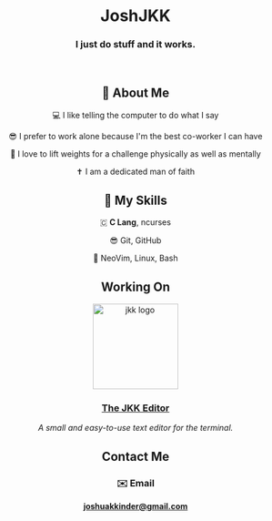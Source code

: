 <div align="center">

  # JoshJKK

  ### I just do stuff and it works.
  
  <br>

  ## 🧐 About Me

  💻 I like telling the computer to do what I say
  
  😎 I prefer to work alone because I'm the best co-worker I can have
  
  💪 I love to lift weights for a challenge physically as well as mentally
  
  ✝️ I am a dedicated man of faith

  ## 🔧 My Skills

  🇨 **C Lang**, ncurses
  
  😎 Git, GitHub
  
  🔨 NeoVim, Linux, Bash

  ## Working On
  
  <img height=150 src="https://user-images.githubusercontent.com/97398293/204043643-c00fe55d-8f7d-436a-9b16-3f4de9002eed.png" alt="jkk logo">

  ### [The JKK Editor](https://github.com/joshjkk/jkk-editor)

  *A small and easy-to-use text editor for the terminal.*

  ## Contact Me
  
  ### ✉️ Email
  
  **joshuakkinder@gmail.com**

</div>
